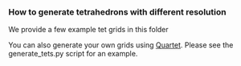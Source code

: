 ### How to generate tetrahedrons with different resolution

We provide a few example tet grids in this folder

You can also generate your own grids
using [Quartet](https://github.com/crawforddoran/quartet). Please see the generate_tets.py
script for an example.